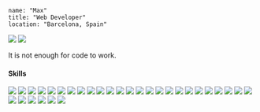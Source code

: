 
```
name: "Max"
title: "Web Developer"
location: "Barcelona, Spain"
```

<a href="https://www.linkedin.com/in/belkinmax/" target="_blank"><img src="https://img.shields.io/badge/BelkinMax-0077B5?style=for-the-badge&logo=linkedin&logoColor=white"></img></a>
<a href="https://open.spotify.com/playlist/5rLukU6OZxm1YZAZ9bJXoq?si=c0ffdd80f90f4020" target="_blank"><img src="https://img.shields.io/badge/playlist-1ED760?&style=for-the-badge&logo=spotify&logoColor=white"></img></a>

It is not enough for code to work.

#### Skills
<div>
  <img src="https://img.shields.io/badge/HTML5-E34F26"/>
  <img src="https://img.shields.io/badge/CSS3-1572B6"/>
  <img src="https://img.shields.io/badge/Sass-CC6699"/>
 
  <img src="https://img.shields.io/badge/JavaScript-323330"/>
  <img src="https://img.shields.io/badge/TypeScript-007ACC"/>
  <img src="https://img.shields.io/badge/Java-ED8B00"/>
  <img src="https://img.shields.io/badge/Kotlin-0095D5"/>
  <img src="https://img.shields.io/badge/Rust-orange"/>
  <img src="https://img.shields.io/badge/Solidity-e6e6e6"/>

  <img src="https://img.shields.io/badge/Vue.js-35495E"/>
  <img src="https://img.shields.io/badge/Nuxt.js-00C58E"/>
  <img src="https://img.shields.io/badge/Angular-DD0031"/>
  <img src="https://img.shields.io/badge/React-20232A"/>
  
  <img src="https://img.shields.io/badge/Node.js-339933"/>
  <img src="https://img.shields.io/badge/Express.js-339933"/>
  <img src="https://img.shields.io/badge/Spring-6DB33F"/>
  
  <img src="https://img.shields.io/badge/ThreeJs-2C293D"/>
  <img src="https://img.shields.io/badge/D3.js-F9A03C"/>
  
  <img src="https://img.shields.io/badge/Jest-C21325"/>
  <img src="https://img.shields.io/badge/Cypress-17202C"/>
  
  <img src="https://img.shields.io/badge/Webpack-8DD6F9"/>
  <img src="https://img.shields.io/badge/Docker-2CA5E0"/>
  
  <img src="https://img.shields.io/badge/Postman-FF6C37"/>
  <img src="https://img.shields.io/badge/Firebase-ffca28"/>
  <img src="https://img.shields.io/badge/PostgreSQL-316192"/>
  <img src="https://img.shields.io/badge/MongoDB-4EA94B"/>
  
  <img src="https://img.shields.io/badge/Figma-F24E1E"/>
  <img src="https://img.shields.io/badge/Adobe%20XD-470137"/>
  
  <img src="https://img.shields.io/badge/Ubuntu-E95420"/>
  <img src="https://img.shields.io/badge/Mac%20OS-lightgray"/>
  <img src="https://img.shields.io/badge/Windows-0078D6"/>
</div>
